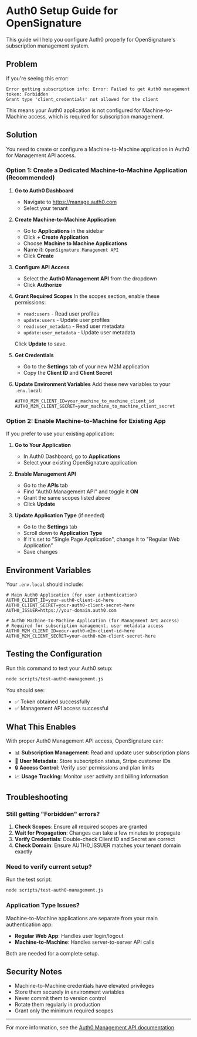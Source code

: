 # Auth0 Setup Guide for OpenSignature

This guide will help you configure Auth0 properly for OpenSignature's subscription management system.

## Problem

If you're seeing this error:
```
Error getting subscription info: Error: Failed to get Auth0 management token: Forbidden
Grant type 'client_credentials' not allowed for the client
```

This means your Auth0 application is not configured for Machine-to-Machine access, which is required for subscription management.

## Solution

You need to create or configure a Machine-to-Machine application in Auth0 for Management API access.

### Option 1: Create a Dedicated Machine-to-Machine Application (Recommended)

1. **Go to Auth0 Dashboard**
   - Navigate to https://manage.auth0.com
   - Select your tenant

2. **Create Machine-to-Machine Application**
   - Go to **Applications** in the sidebar
   - Click **+ Create Application**
   - Choose **Machine to Machine Applications**
   - Name it: `OpenSignature Management API`
   - Click **Create**

3. **Configure API Access**
   - Select the **Auth0 Management API** from the dropdown
   - Click **Authorize**

4. **Grant Required Scopes**
   In the scopes section, enable these permissions:
   - `read:users` - Read user profiles
   - `update:users` - Update user profiles
   - `read:user_metadata` - Read user metadata
   - `update:user_metadata` - Update user metadata

   Click **Update** to save.

5. **Get Credentials**
   - Go to the **Settings** tab of your new M2M application
   - Copy the **Client ID** and **Client Secret**

6. **Update Environment Variables**
   Add these new variables to your `.env.local`:
   ```env
   AUTH0_M2M_CLIENT_ID=your_machine_to_machine_client_id
   AUTH0_M2M_CLIENT_SECRET=your_machine_to_machine_client_secret
   ```

### Option 2: Enable Machine-to-Machine for Existing App

If you prefer to use your existing application:

1. **Go to Your Application**
   - In Auth0 Dashboard, go to **Applications**
   - Select your existing OpenSignature application

2. **Enable Management API**
   - Go to the **APIs** tab
   - Find "Auth0 Management API" and toggle it **ON**
   - Grant the same scopes listed above
   - Click **Update**

3. **Update Application Type** (if needed)
   - Go to the **Settings** tab
   - Scroll down to **Application Type**
   - If it's set to "Single Page Application", change it to "Regular Web Application"
   - Save changes

## Environment Variables

Your `.env.local` should include:

```env
# Main Auth0 Application (for user authentication)
AUTH0_CLIENT_ID=your-auth0-client-id-here
AUTH0_CLIENT_SECRET=your-auth0-client-secret-here
AUTH0_ISSUER=https://your-domain.auth0.com

# Auth0 Machine-to-Machine Application (for Management API access)
# Required for subscription management, user metadata access
AUTH0_M2M_CLIENT_ID=your-auth0-m2m-client-id-here
AUTH0_M2M_CLIENT_SECRET=your-auth0-m2m-client-secret-here
```

## Testing the Configuration

Run this command to test your Auth0 setup:

```bash
node scripts/test-auth0-management.js
```

You should see:
- ✅ Token obtained successfully
- ✅ Management API access successful

## What This Enables

With proper Auth0 Management API access, OpenSignature can:

- 📊 **Subscription Management**: Read and update user subscription plans
- 👤 **User Metadata**: Store subscription status, Stripe customer IDs
- 🔒 **Access Control**: Verify user permissions and plan limits
- 📈 **Usage Tracking**: Monitor user activity and billing information

## Troubleshooting

### Still getting "Forbidden" errors?

1. **Check Scopes**: Ensure all required scopes are granted
2. **Wait for Propagation**: Changes can take a few minutes to propagate
3. **Verify Credentials**: Double-check Client ID and Secret are correct
4. **Check Domain**: Ensure AUTH0_ISSUER matches your tenant domain exactly

### Need to verify current setup?

Run the test script:
```bash
node scripts/test-auth0-management.js
```

### Application Type Issues?

Machine-to-Machine applications are separate from your main authentication app:
- **Regular Web App**: Handles user login/logout
- **Machine-to-Machine**: Handles server-to-server API calls

Both are needed for a complete setup.

## Security Notes

- Machine-to-Machine credentials have elevated privileges
- Store them securely in environment variables
- Never commit them to version control
- Rotate them regularly in production
- Grant only the minimum required scopes

---

For more information, see the [Auth0 Management API documentation](https://auth0.com/docs/api/management/v2).